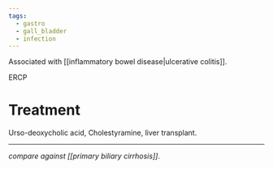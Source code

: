 ```yaml
---
tags:
  - gastro
  - gall_bladder
  - infection
---
```

Associated with [[inflammatory bowel disease|ulcerative colitis]].  

ERCP
# Treatment
Urso-deoxycholic acid, Cholestyramine, liver transplant.

---
*compare against [[primary biliary cirrhosis]]*. 